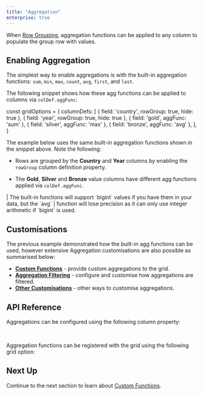```yaml
---
title: "Aggregation"
enterprise: true
---
```


When [Row Grouping](/grouping/), aggregation functions can be applied to any column to populate the group row with values.

## Enabling Aggregation

The simplest way to enable aggregations is with the built-in aggregation functions: `sum`, `min`, `max`, `count`, `avg`, `first`, and `last`. 

The following snippet shows how these agg functions can be applied to columns via `colDef.aggFunc`:

<snippet>
const gridOptions = {
    columnDefs: [
        { field: 'country', rowGroup: true, hide: true },
        { field: 'year', rowGroup: true, hide: true }, 
        { field: 'gold', aggFunc: 'sum' },
        { field: 'silver', aggFunc: 'max' },
        { field: 'bronze', aggFunc: 'avg' },
    ],
}
</snippet>

The example below uses the same built-in aggregation functions shown in the snippet above. Note the following:

- Rows are grouped by the **Country** and **Year** columns by enabling the `rowGroup` column definition property.

- The **Gold**, **Silver** and **Bronze** value columns have different agg functions applied via `colDef.aggFunc`.

<grid-example title='Enabling Aggregation' name='enabling-aggregation' type='generated' options='{ "enterprise": true, "exampleHeight": 540, "modules": ["clientside", "rowgrouping", "menu", "columnpanel", "filterpanel", "setfilter"] }'></grid-example>

<note>
| The built-in functions will support `bigint` values if you have them in your data, but the `avg`
| function will lose precision as it can only use integer arithmetic if `bigint` is used.
</note>

## Customisations

The previous example demonstrated how the built-in agg functions can be used, however extensive Aggregation customisations
are also possible as summarised below:

- **[Custom Functions](/aggregation-custom-functions/)** - provide custom aggregations to the grid.
- **[Aggregation Filtering](/aggregation-filtering/)** - configure and customise how aggregations are filtered.
- **[Other Customisations](/aggregation-other/)** - other ways to customise aggregations.

## API Reference

Aggregations can be configured using the following column property:

<api-documentation source='column-properties/properties.json' section='grouping' names='["aggFunc"]'></api-documentation>

<br>

Aggregation functions can be registered with the grid using the following grid option:

<api-documentation source='grid-options/properties.json' section='rowPivoting' names='["aggFuncs"]'></api-documentation>

## Next Up

Continue to the next section to learn about [Custom Functions](/aggregation-custom-functions/).
